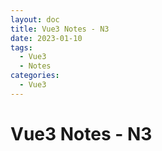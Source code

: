```yaml
---
layout: doc
title: Vue3 Notes - N3
date: 2023-01-10
tags:
  - Vue3
  - Notes
categories:
  - Vue3
---
```


# Vue3 Notes - N3
